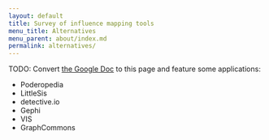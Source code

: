 ```yaml
---
layout: default
title: Survey of influence mapping tools
menu_title: Alternatives
menu_parent: about/index.md
permalink: alternatives/
---
```


TODO: Convert [the Google Doc](https://docs.google.com/spreadsheet/ccc?key=0AplklDf0nYxWdFhmTWZUc0o0SzAzMkRuMTZCUVBVeHc&usp=drive_web) to this page and feature some applications: 

* Poderopedia
* LittleSis
* detective.io
* Gephi
* VIS
* GraphCommons
